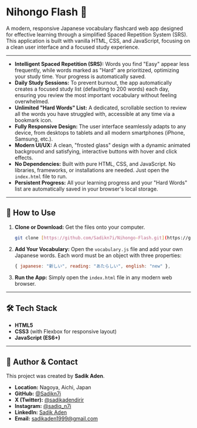 # Nihongo Flash 🎌

A modern, responsive Japanese vocabulary flashcard web app designed for effective learning through a simplified Spaced Repetition System (SRS). This application is built with vanilla HTML, CSS, and JavaScript, focusing on a clean user interface and a focused study experience.



---



-   **Intelligent Spaced Repetition (SRS):** Words you find "Easy" appear less frequently, while words marked as "Hard" are prioritized, optimizing your study time. Your progress is automatically saved.
-   **Daily Study Sessions:** To prevent burnout, the app automatically creates a focused study list (defaulting to 200 words) each day, ensuring you review the most important vocabulary without feeling overwhelmed.
-   **Unlimited "Hard Words" List:** A dedicated, scrollable section to review all the words you have struggled with, accessible at any time via a bookmark icon.
-   **Fully Responsive Design:** The user interface seamlessly adapts to any device, from desktops to tablets and all modern smartphones (iPhone, Samsung, etc.).
-   **Modern UI/UX:** A clean, "frosted glass" design with a dynamic animated background and satisfying, interactive buttons with hover and click effects.
-   **No Dependencies:** Built with pure HTML, CSS, and JavaScript. No libraries, frameworks, or installations are needed. Just open the `index.html` file to run.
-   **Persistent Progress:** All your learning progress and your "Hard Words" list are automatically saved in your browser's local storage.

---

## 🚀 How to Use

1.  **Clone or Download:** Get the files onto your computer.
    ```bash
    git clone [https://github.com/Sadikn7i/Nihongo-Flash.git](https://github.com/Sadikn7i/Nihongo-Flash.git)
    ```
2.  **Add Your Vocabulary:**
    Open the `vocabulary.js` file and add your own Japanese words. Each word must be an object with three properties:
    ```javascript
    { japanese: "新しい", reading: "あたらしい", english: "new" },
    ```
3.  **Run the App:**
    Simply open the `index.html` file in any modern web browser.

---

## 🛠️ Tech Stack

-   **HTML5**
-   **CSS3** (with Flexbox for responsive layout)
-   **JavaScript (ES6+)**

---

## 👤 Author & Contact

This project was created by **Sadik Aden**.

-   **Location:** Nagoya, Aichi, Japan
-   **GitHub:** [@Sadikn7i](https://github.com/Sadikn7i)
-   **X (Twitter):** [@sadikadendirir](https://x.com/sadikadendirir)
-   **Instagram:** [@sadiq_n7i](https://www.instagram.com/sadiq_n7i/)
-   **LinkedIn:** [Sadik Aden](https://www.linkedin.com/in/sadik-aden-a24440385/)
-   **Email:** [sadikaden1999@gmail.com](mailto:sadikaden1999@gmail.com)

